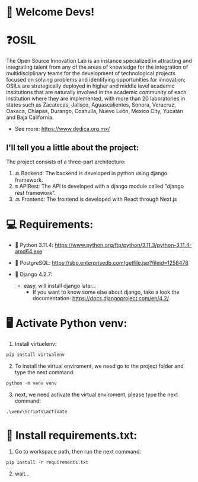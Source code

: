 # 🧪 Welcome Devs!

# ❓OSIL

The Open Source Innovation Lab is an instance specialized in attracting and integrating talent from any of the areas of knowledge for the integration of multidisciplinary teams for the development of technological projects focused on solving problems and identifying opportunities for innovation; OSILs are strategically deployed in higher and middle level academic institutions that are naturally involved in the academic community of each institution where they are implemented, with more than 20 laboratories in states such as Zacatecas, Jalisco, Aguascalientes, Sonora, Veracruz, Oaxaca, Chiapas, Durango, Coahuila, Nuevo León, Mexico City, Yucatán and Baja California.

- See more: https://www.dedica.org.mx/

## I'll tell you a little about the project:
The project consists of a three-part architecture:

1. 🔙 Backend: The backend is developed in python using django framework.
2. 🔛 APIRest: The API is developed with a django module called "django rest framework".
3. 🔜 Frontend: The frontend is developed with React through Next.js

# 💻 Requirements:

- 🐍 Python 3.11.4: https://www.python.org/ftp/python/3.11.3/python-3.11.4-amd64.exe

-  📄 PostgreSQL: https://sbp.enterprisedb.com/getfile.jsp?fileid=1258478

- 📐 Django 4.2.7:
    - easy, will install django later...
        - If you want to know some else about django, take a look the documentation: https://docs.djangoproject.com/en/4.2/

# 🖥️ Activate Python venv:

1. Install virtuelenv:

```python
pip install virtualenv
```

2. To install the virtual enviroment, we need go to the project folder and type the next command:

```python
python -m venv venv
```

3. next, we need activate the virtual enviroment, please type the next command:


```python
.\venv\Scripts\activate
```

# 📄 Install requirements.txt:

1. Go to workspace path, then run the next command:

```python
pip install -r requirements.txt 
```

2. wait...

